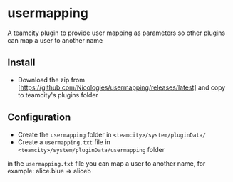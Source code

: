 # usermapping
A teamcity plugin to provide user mapping as parameters so other plugins can map a user to another name

## Install

- Download the zip from [https://github.com/Nicologies/usermapping/releases/latest] and copy to teamcity's plugins folder

## Configuration

- Create the `usermapping` folder in `<teamcity>/system/pluginData/`
- Create a `usermapping.txt` file in `<teamcity>/system/pluginData/usermapping` folder

in the `usermapping.txt` file you can map a user to another name, for example: alice.blue => aliceb
